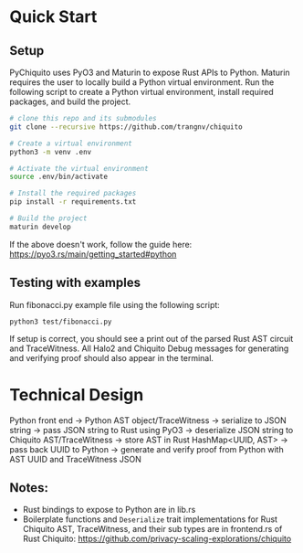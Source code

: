 # Quick Start

## Setup

PyChiquito uses PyO3 and Maturin to expose Rust APIs to Python. Maturin requires the user to locally build a Python virtual environment.
Run the following script to create a Python virtual environment, install required packages, and build the project.

```bash
# clone this repo and its submodules
git clone --recursive https://github.com/trangnv/chiquito

# Create a virtual environment
python3 -m venv .env

# Activate the virtual environment
source .env/bin/activate

# Install the required packages
pip install -r requirements.txt

# Build the project
maturin develop
```

If the above doesn't work, follow the guide here: https://pyo3.rs/main/getting_started#python

## Testing with examples

Run fibonacci.py example file using the following script:

```
python3 test/fibonacci.py
```

If setup is correct, you should see a print out of the parsed Rust AST circuit and TraceWitness. All Halo2 and Chiquito Debug messages for generating and verifying proof should also appear in the terminal.

# Technical Design

Python front end -> Python AST object/TraceWitness -> serialize to JSON string -> pass JSON string to Rust using PyO3 -> deserialize JSON string to Chiquito AST/TraceWitness -> store AST in Rust HashMap<UUID, AST> -> pass back UUID to Python -> generate and verify proof from Python with AST UUID and TraceWitness JSON

## Notes:

- Rust bindings to expose to Python are in lib.rs
- Boilerplate functions and `Deserialize` trait implementations for Rust Chiquito AST, TraceWitness, and their sub types are in frontend.rs of Rust Chiquito: https://github.com/privacy-scaling-explorations/chiquito

